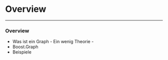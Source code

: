 # Overview

---

### Overview
* Was ist ein Graph - Ein wenig Theorie  - 
* Boost.Graph
* Beispiele

